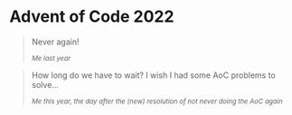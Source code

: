 # Advent of Code 2022

> Never again!
> 
>  <sub>*Me last year*</sub>

> How long do we have to wait? I wish I had some AoC problems to solve...
> 
>  <sub>*Me this year, the day after the (new) resolution of not never doing the AoC again*</sub>
